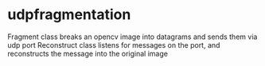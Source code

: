 # udpfragmentation

Fragment class breaks an opencv image into datagrams and sends them via udp port
Reconstruct class listens for messages on the port, and reconstructs the message into the original image